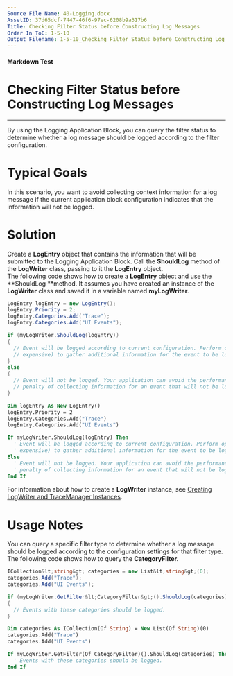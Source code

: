 ```yaml
---
Source File Name: 40-Logging.docx
AssetID: 37d65dcf-7447-46f6-97ec-6208b9a317b6
Title: Checking Filter Status before Constructing Log Messages
Order In ToC: 1-5-10
Output Filename: 1-5-10_Checking Filter Status before Constructing Log Messages.markdown
---
```


#### Markdown Test ####
# Checking Filter Status before Constructing Log Messages #
----------

By using the Logging Application Block, you can query the filter status to determine whether a log message should be logged according to the filter configuration.   

# Typical Goals #
In this scenario, you want to avoid collecting context information for a log message if the current application block configuration indicates that the information will not be logged.  

# Solution #
Create a **LogEntry** object that contains the information that will be submitted to the Logging Application Block. Call the **ShouldLog** method of the **LogWriter** class, passing to it the **LogEntry** object.   
The following code shows how to create a **LogEntry** object and use the **ShouldLog **method. It assumes you have created an instance of the **LogWriter** class and saved it in a variable named **myLogWriter**.  

```csharp
LogEntry logEntry = new LogEntry();
logEntry.Priority = 2;
logEntry.Categories.Add("Trace");
logEntry.Categories.Add("UI Events");

if (myLogWriter.ShouldLog(logEntry))
{
  // Event will be logged according to current configuration. Perform operations (possibly
  // expensive) to gather additional information for the event to be logged. 
}
else
{
  // Event will not be logged. Your application can avoid the performance
  // penalty of collecting information for an event that will not be logged.
}

```


```vb
Dim logEntry As New LogEntry()
logEntry.Priority = 2
logEntry.Categories.Add("Trace")
logEntry.Categories.Add("UI Events")

If myLogWriter.ShouldLog(logEntry) Then
  ' Event will be logged according to current configuration. Perform operations (possibly 
  ' expensive) to gather additional information for the event to be logged. 
Else
  ' Event will not be logged. Your application can avoid the performance
  ' penalty of collecting information for an event that will not be logged.
End If
```

For information about how to create a **LogWriter** instance, see [Creating LogWriter and TraceManager Instances]({$finalDocSet}).  


# Usage Notes #
You can query a specific filter type to determine whether a log message should be logged according to the configuration settings for that filter type.  
The following code shows how to query the **CategoryFilter.**   

```csharp
ICollection&lt;string&gt; categories = new List&lt;string&gt;(0);
categories.Add("Trace");
categories.Add("UI Events");

if (myLogWriter.GetFilter&lt;CategoryFilter&gt;().ShouldLog(categories))
{
  // Events with these categories should be logged. 
}
```


```vb
Dim categories As ICollection(Of String) = New List(Of String)(0)
categories.Add("Trace")
categories.Add("UI Events")

If myLogWriter.GetFilter(Of CategoryFilter)().ShouldLog(categories) Then
  ' Events with these categories should be logged.
End If
```


